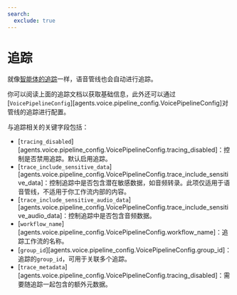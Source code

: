 ```yaml
---
search:
  exclude: true
---
```

# 追踪

就像[智能体的追踪](../tracing.md)一样，语音管线也会自动进行追踪。

你可以阅读上面的追踪文档以获取基础信息，此外还可以通过[`VoicePipelineConfig`][agents.voice.pipeline_config.VoicePipelineConfig]对管线的追踪进行配置。

与追踪相关的关键字段包括：

- [`tracing_disabled`][agents.voice.pipeline_config.VoicePipelineConfig.tracing_disabled]：控制是否禁用追踪。默认启用追踪。
- [`trace_include_sensitive_data`][agents.voice.pipeline_config.VoicePipelineConfig.trace_include_sensitive_data]：控制追踪中是否包含潜在敏感数据，如音频转录。此项仅适用于语音管线，不适用于你工作流内部的内容。
- [`trace_include_sensitive_audio_data`][agents.voice.pipeline_config.VoicePipelineConfig.trace_include_sensitive_audio_data]：控制追踪中是否包含音频数据。
- [`workflow_name`][agents.voice.pipeline_config.VoicePipelineConfig.workflow_name]：追踪工作流的名称。
- [`group_id`][agents.voice.pipeline_config.VoicePipelineConfig.group_id]：追踪的`group_id`，可用于关联多个追踪。
- [`trace_metadata`][agents.voice.pipeline_config.VoicePipelineConfig.tracing_disabled]：需要随追踪一起包含的额外元数据。
